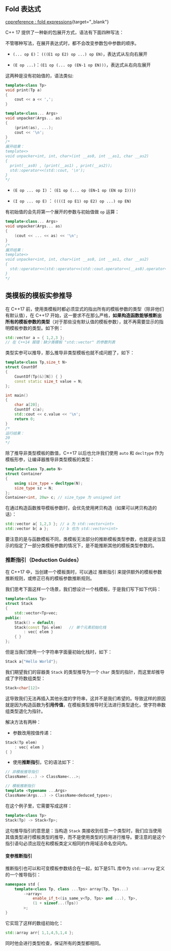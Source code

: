 

## **Fold 表达式**

[cppreference : fold expressions](https://en.cppreference.com/w/cpp/language/fold){target="_blank"}

C++ 17 提供了一种新的包展开方式，语法有下面四种写法：

不管哪种写法，在展开表达式时，都不会改变参数包中参数的顺序。

- `(... op E)`： `(((E1 op E2) op ...) op EN)`，表达式从左向右展开

-  `(E op ...)`：`(E1 op (... op (EN-1 op EN)))`，表达式从右向左展开

这两种是没有初始值的，语法类似:

```cpp
template<class Tp>
void print(Tp a)
{
	cout << a << ',';
}

template<class... Args>
void unpacker(Args... as)
{
	(print(as), ...);
	cout << '\n';
}
/*
展开结果：
template<>
void unpacker<int, int, char>(int __as0, int __as1, char __as2)
{
  print(__as0) , (print(__as1) , print(__as2));
  std::operator<<(std::cout, '\n');
}
*/
```

- `(E op ... op I)` ： `(E1 op (... op (EN−1 op (EN op I))))`
  
- `(I op ... op E)` ： `((((I op E1) op E2) op ...) op EN)`

有初始值的会先将第一个展开的参数与初始值做 `op` 运算：


```cpp
template<class... Args>
void unpacker(Args... as)
{
	(cout << ... << as) << '\n';
}
/*
展开结果：
template<>
void unpacker<int, int, char>(int __as0, int __as1, char __as2)
{
  std::operator<<(std::operator<<(std::cout.operator<<(__as0).operator<<(__as1), __as2), '\n');
}
*/
```


## **类模板的模板实参推导**

在 C++17 前，使用类模板时都必须显式的指出所有的模板参数的类型（除非他们有默认值），在 C++17 开始，这一要求不在那么严格，**如果构造函数能够推断出所有的模板参数的类型**（对于那些没有默认值的模板参数），就不再需要显示的指明模板参数的类型。如下例：

```cpp
std::vector a = { 1,2,3 };
// 在 C++14 报错：缺少类模板 "std::vector" 的参数列表
```

类型实参可以推导，那么推导非类型模板也就不成问题了，如下：

```cpp
template<class Tp,size_t N>
struct CountOf
{
    CountOf(Tp(&)[N]) { }
    const static size_t value = N;
};

int main()
{
    char a[20];
    CountOf c(a);
    std::cout << c.value << '\n';
    return 0;
}
/*
运行结果：
20
*/
```

除了推导非类型模板的数值，C++17 以后也允许我们使用 `auto` 和 `decltype` 作为模板形参，让编译器推导非类型模板的类型：

```cpp
template<class Tp,auto N>
struct Container
{
    using size_type = decltype(N);
    size_type sz = N;
};
Container<int, 20u> c; // size_type 为 unsigned int
```

在通过构造函数推导模板参数时，会优先使用拷贝构造（如果可以拷贝构造的话）：

```cpp  
std::vector a{ 1,2,3 }; // a 为 std::vector<int>
std::vector b{ a };     // b 也为 std::vector<int>
```

要注意的是与函数模板不同，类模板无法部分的推断模板类型参数，也就是说当显示的指定了一部分类模板参数的情况下，是不能推断其他的模板类型参数的。

### **推断指引（Deduction Guides）**

在 C++17 中，当创建一个模板类时，可以通过 推断指引 来提供额外的模板参数推断规则，或修正已有的模板参数推断规则。

我们思考下面这样一个场景，我们想设计一个栈模板，于是我们写下如下代码：

```cpp
template<class Tp>
struct Stack
{
    std::vector<Tp>vec;
public:
    Stack() = default;
    Stack(const Tp& elem)   // 单个元素初始化栈
        : vec{ elem }
    { }
};
```

但是当我们使用一个字符串字面量初始化栈时，如下：

```cpp
Stack a{"Hello World"};
```

我们期望我们的容器类 `Stack` 的类型推导为一个 `char` 类型的指针，而这里却推导成了字符数组类型：

```cpp
Stack<char[12]>
```

这导致我们无法再插入其他长度的字符串，这并不是我们希望的。导致这样的原因就是因为构造函数为**引用传值**，在模板类型推导时无法进行类型退化，使字符串数组类型退化为指针。

解决方法有两种：

- 参数改用按值传递：

```cpp
Stack(Tp elem)
    : vec{ elem }
{ }
```

- 使用**推断指引**，它的语法如下：

```cpp
// 非模板推导指引
ClassName(...) -> ClassName<...>;

// 模板推断指引
template <typename ...Args>
ClassName(Args...) -> ClassName<deduced_types>;
```


在这个例子里，它需要写成这样：

```cpp
template<class Tp>
Stack(Tp) -> Stack<Tp>;
```

这句推导指引的意思是：当构造 `Stack` 类接收到任意一个类型时，我们应当使用其值类型进行模板类型的推导，而不是使用类型的引用进行推导。要注意的是这个指引语句必须出现在和模板类定义相同的作用域活命名空间内。

#### **变参推断指引**

推断指引也可以和可变模板参数结合在一起，如下是STL 库中为 `std::array` 定义的一个推导指引：

```cpp
namespace std {
    template<class Tp, class ...Tps> array(Tp, Tps...)
        ->array<
            enable_if_t<(is_same_v<Tp, Tps> and ...), Tp>, 
            (1 + sizeof...(Tps))
        >;
}
```

它实现了这样的数组初始化：

```cpp
std::array arr{ 1,1,4,5,1,4 };
```

同时他会进行类型检查，保证所有的类型都相同。
